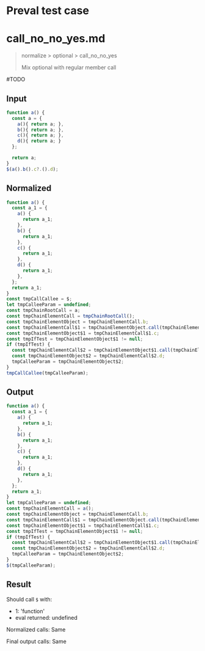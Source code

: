 # Preval test case

# call_no_no_yes.md

> normalize > optional > call_no_no_yes
>
> Mix optional with regular member call

#TODO

## Input

`````js filename=intro
function a() {
  const a = {
    a(){ return a; },
    b(){ return a; },
    c(){ return a; },
    d(){ return a; }
  };

  return a;
}
$(a().b().c?.().d);
`````

## Normalized

`````js filename=intro
function a() {
  const a_1 = {
    a() {
      return a_1;
    },
    b() {
      return a_1;
    },
    c() {
      return a_1;
    },
    d() {
      return a_1;
    },
  };
  return a_1;
}
const tmpCallCallee = $;
let tmpCalleeParam = undefined;
const tmpChainRootCall = a;
const tmpChainElementCall = tmpChainRootCall();
const tmpChainElementObject = tmpChainElementCall.b;
const tmpChainElementCall$1 = tmpChainElementObject.call(tmpChainElementCall);
const tmpChainElementObject$1 = tmpChainElementCall$1.c;
const tmpIfTest = tmpChainElementObject$1 != null;
if (tmpIfTest) {
  const tmpChainElementCall$2 = tmpChainElementObject$1.call(tmpChainElementCall$1);
  const tmpChainElementObject$2 = tmpChainElementCall$2.d;
  tmpCalleeParam = tmpChainElementObject$2;
}
tmpCallCallee(tmpCalleeParam);
`````

## Output

`````js filename=intro
function a() {
  const a_1 = {
    a() {
      return a_1;
    },
    b() {
      return a_1;
    },
    c() {
      return a_1;
    },
    d() {
      return a_1;
    },
  };
  return a_1;
}
let tmpCalleeParam = undefined;
const tmpChainElementCall = a();
const tmpChainElementObject = tmpChainElementCall.b;
const tmpChainElementCall$1 = tmpChainElementObject.call(tmpChainElementCall);
const tmpChainElementObject$1 = tmpChainElementCall$1.c;
const tmpIfTest = tmpChainElementObject$1 != null;
if (tmpIfTest) {
  const tmpChainElementCall$2 = tmpChainElementObject$1.call(tmpChainElementCall$1);
  const tmpChainElementObject$2 = tmpChainElementCall$2.d;
  tmpCalleeParam = tmpChainElementObject$2;
}
$(tmpCalleeParam);
`````

## Result

Should call `$` with:
 - 1: 'function'
 - eval returned: undefined

Normalized calls: Same

Final output calls: Same
